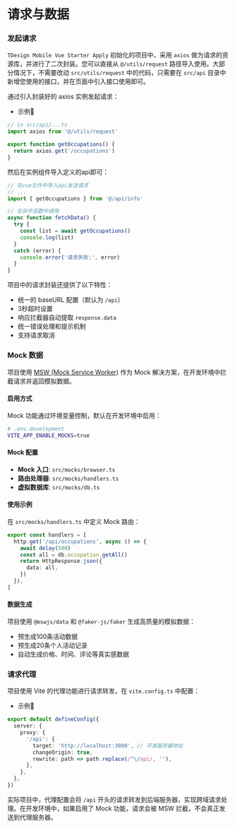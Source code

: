 # 请求与数据

### 发起请求

`TDesign Mobile Vue Starter Apply` 初始化的项目中，采用 `axios` 做为请求的资源库，并进行了二次封装。您可以直接从 `@/utils/request` 路径导入使用。大部分情况下，不需要改动 `src/utils/request` 中的代码，只需要在 `src/api` 目录中新增您使用的接口，并在页面中引入接口使用即可。

通过引入封装好的 axios 实例发起请求：

- 示例🌰

```typescript
// in src/api/...ts
import axios from '@/utils/request'

export function getOccupations() {
  return axios.get('/occupations')
}
```

然后在实例组件导入定义的api即可：

```js
// 在vue文件中导入api发送请求
// ...
import { getOccupations } from '@/api/info'

// 在异步函数中调用
async function fetchData() {
  try {
    const list = await getOccupations()
    console.log(list)
  }
  catch (error) {
    console.error('请求失败:', error)
  }
}
```

项目中的请求封装还提供了以下特性：

- 统一的 baseURL 配置（默认为 `/api`）
- 3秒超时设置
- 响应拦截器自动提取 `response.data`
- 统一错误处理和提示机制
- 支持请求取消

### Mock 数据

项目使用 [MSW (Mock Service Worker)](https://mswjs.io/) 作为 Mock 解决方案，在开发环境中拦截请求并返回模拟数据。

#### 启用方式

Mock 功能通过环境变量控制，默认在开发环境中启用：

```bash
# .env.development
VITE_APP_ENABLE_MOCKS=true
```

#### Mock 配置

- **Mock 入口**: `src/mocks/browser.ts`
- **路由处理器**: `src/mocks/handlers.ts`
- **虚拟数据库**: `src/mocks/db.ts`

#### 使用示例

在 `src/mocks/handlers.ts` 中定义 Mock 路由：

```typescript
export const handlers = [
  http.get('/api/occupations', async () => {
    await delay(500)
    const all = db.occupation.getAll()
    return HttpResponse.json({
      data: all,
    })
  }),
]
```

#### 数据生成

项目使用 `@mswjs/data` 和 `@faker-js/faker` 生成高质量的模拟数据：

- 预生成100条活动数据
- 预生成20条个人活动记录
- 自动生成价格、时间、评论等真实感数据

### 请求代理

项目使用 Vite 的代理功能进行请求转发，在 `vite.config.ts` 中配置：

- 示例🌰

```typescript
export default defineConfig({
  server: {
    proxy: {
      '/api': {
        target: 'http://localhost:3000', // 开发服务器地址
        changeOrigin: true,
        rewrite: path => path.replace(/^\/api/, ''),
      },
    },
  },
})
```

实际项目中，代理配置会将 `/api` 开头的请求转发到后端服务器，实现跨域请求处理。在开发环境中，如果启用了 Mock 功能，请求会被 MSW 拦截，不会真正发送到代理服务器。
